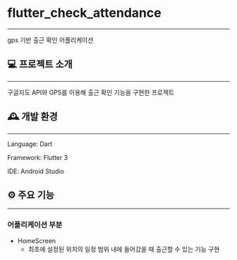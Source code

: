 # flutter_check_attendance

---

gps 기반 출근 확인 어플리케이션

## 💻 프로젝트 소개

--- 

구글지도 API와 GPS를 이용해 출근 확인 기능을 구현한 프로젝트

## 🕰️ 개발 환경

---

Language: Dart

Framework: Flutter 3

IDE: Android Studio

## ⚙️ 주요 기능

---

### 어플리케이션 부분

- HomeScreen
    - 최초에 설정된 위치의 일정 범위 내에 들어갔을 때 출근할 수 있는 기능 구현
